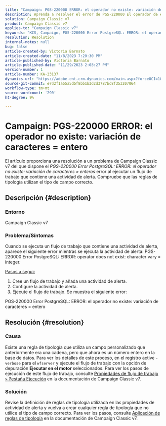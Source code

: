 ```yaml
---
title: "Campaign: PGS-220000 ERROR: el operador no existe: variación de caracteres = entero"
description: Aprenda a resolver el error de PGS-220000 El operador de error PostgreSQL no existe con caracteres variables = entero
solution: Campaign Classic v7
product: Campaign Classic v7
applies-to: "Campaign Classic v7"
keywords: "KCS, Campaign, PGS-220000 Error PostgreSQL: ERROR: el operador no existe: variación de caracteres = entero, Campaign v7, base de datos, solución de problemas"
resolution: Resolution
internal-notes: null
bug: false
article-created-by: Victoria Barnato
article-created-date: "11/8/2023 7:20:30 PM"
article-published-by: Victoria Barnato
article-published-date: "11/29/2023 2:03:27 PM"
version-number: 1
article-number: KA-23137
dynamics-url: "https://adobe-ent.crm.dynamics.com/main.aspx?forceUCI=1&pagetype=entityrecord&etn=knowledgearticle&id=1bd2b3da-6b7e-ee11-8179-6045bd006c82"
source-git-commit: e7d2f1a55a5d5f8bb1b3d2d3787bc8f353207064
workflow-type: tm+mt
source-wordcount: '290'
ht-degree: 9%

---
```


# Campaign: PGS-220000 ERROR: el operador no existe: variación de caracteres = entero


El artículo proporciona una resolución a un problema de Campaign Classic v7 del que dispone el *PGS-220000 Error PostgreSQL: ERROR: el operador no existe: variación de caracteres = enteros* error al ejecutar un flujo de trabajo que contiene una actividad de alerta. Compruebe que las reglas de tipología utilizan el tipo de campo correcto.

## Descripción {#description}


### Entorno

Campaign Classic v7

### Problema/Síntomas

Cuando se ejecuta un flujo de trabajo que contiene una actividad de alerta, aparece el siguiente error mientras se ejecuta la actividad de alerta: PGS-220000 Error PostgreSQL: ERROR: operator does not exist: character vary = integer.

<u>Pasos a seguir</u>

1. Cree un flujo de trabajo y añada una actividad de alerta.
2. Configure la actividad de alerta.
3. Ejecute el flujo de trabajo. Se muestra el siguiente error:


PGS-220000 Error PostgreSQL: ERROR: el operador no existe: variación de caracteres = entero


## Resolución {#resolution}


### Causa

Existe una regla de tipología que utiliza un campo personalizado que anteriormente era una cadena, pero que ahora es un número entero en la base de datos. Para ver los detalles de este proceso, en el registro active `-verbose` para el `wfserver` y ejecute el flujo de trabajo con la opción de depuración <b>Ejecutar en el motor</b> seleccionados. Para ver los pasos de ejecución de este flujo de trabajo, consulte [Propiedades de flujo de trabajo `>`  Pestaña Ejecución](https://experienceleague.adobe.com/docs/campaign-classic/using/automating-with-workflows/advanced-management/workflow-properties.html?lang=es#execution) en la documentación de Campaign Classic v7.

### Solución

Revise la definición de reglas de tipología utilizada en las propiedades de actividad de alerta y vuelva a crear cualquier regla de tipología que no utilice el tipo de campo correcto. Para ver los pasos, consulte [Aplicación de reglas de tipología](https://experienceleague.adobe.com/docs/campaign-classic/using/orchestrating-campaigns/campaign-optimization/applying-rules.html) en la documentación de Campaign Classic v7.


